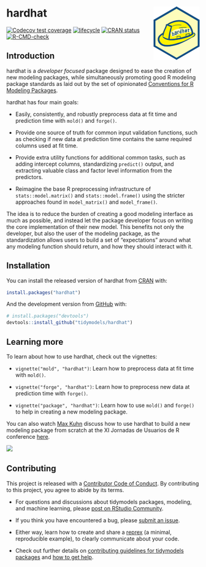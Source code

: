 
<!-- README.md is generated from README.Rmd. Please edit that file -->

# hardhat <a href='https://hardhat.tidymodels.org'><img src='man/figures/logo.png' align="right" height="139" /></a>

<!-- badges: start -->

[![Codecov test
coverage](https://codecov.io/gh/tidymodels/hardhat/branch/main/graph/badge.svg)](https://codecov.io/gh/tidymodels/hardhat?branch=main)
[![lifecycle](https://img.shields.io/badge/lifecycle-stable-brightgreen.svg)](https://lifecycle.r-lib.org/articles/stages.html)
[![CRAN
status](https://www.r-pkg.org/badges/version/hardhat)](https://cran.r-project.org/package=hardhat)
[![R-CMD-check](https://github.com/tidymodels/hardhat/workflows/R-CMD-check/badge.svg)](https://github.com/tidymodels/hardhat/actions)
<!-- badges: end -->

## Introduction

hardhat is a *developer focused* package designed to ease the creation
of new modeling packages, while simultaneously promoting good R modeling
package standards as laid out by the set of opinionated [Conventions for
R Modeling
Packages](https://tidymodels.github.io/model-implementation-principles/).

hardhat has four main goals:

-   Easily, consistently, and robustly preprocess data at fit time and
    prediction time with `mold()` and `forge()`.

-   Provide one source of truth for common input validation functions,
    such as checking if new data at prediction time contains the same
    required columns used at fit time.

-   Provide extra utility functions for additional common tasks, such as
    adding intercept columns, standardizing `predict()` output, and
    extracting valuable class and factor level information from the
    predictors.

-   Reimagine the base R preprocessing infrastructure of
    `stats::model.matrix()` and `stats::model.frame()` using the
    stricter approaches found in `model_matrix()` and `model_frame()`.

The idea is to reduce the burden of creating a good modeling interface
as much as possible, and instead let the package developer focus on
writing the core implementation of their new model. This benefits not
only the developer, but also the user of the modeling package, as the
standardization allows users to build a set of “expectations” around
what any modeling function should return, and how they should interact
with it.

## Installation

You can install the released version of hardhat from
[CRAN](https://CRAN.R-project.org) with:

``` r
install.packages("hardhat")
```

And the development version from [GitHub](https://github.com/) with:

``` r
# install.packages("devtools")
devtools::install_github("tidymodels/hardhat")
```

## Learning more

To learn about how to use hardhat, check out the vignettes:

-   `vignette("mold", "hardhat")`: Learn how to preprocess data at fit
    time with `mold()`.

-   `vignette("forge", "hardhat")`: Learn how to preprocess new data at
    prediction time with `forge()`.

-   `vignette("package", "hardhat")`: Learn how to use `mold()` and
    `forge()` to help in creating a new modeling package.

You can also watch [Max Kuhn](https://github.com/topepo) discuss how to
use hardhat to build a new modeling package from scratch at the XI
Jornadas de Usuarios de R conference
[here](https://canal.uned.es/video/5dd25b9f5578f275e407dd88).

[![](https://i.imgur.com/XKIZfWd.png)](https://canal.uned.es/video/5dd25b9f5578f275e407dd88)

## Contributing

This project is released with a [Contributor Code of
Conduct](https://contributor-covenant.org/version/2/0/CODE_OF_CONDUCT.html).
By contributing to this project, you agree to abide by its terms.

-   For questions and discussions about tidymodels packages, modeling,
    and machine learning, please [post on RStudio
    Community](https://community.rstudio.com/new-topic?category_id=15&tags=tidymodels,question).

-   If you think you have encountered a bug, please [submit an
    issue](https://github.com/tidymodels/hardhat/issues).

-   Either way, learn how to create and share a
    [reprex](https://reprex.tidyverse.org/articles/articles/learn-reprex.html)
    (a minimal, reproducible example), to clearly communicate about your
    code.

-   Check out further details on [contributing guidelines for tidymodels
    packages](https://www.tidymodels.org/contribute/) and [how to get
    help](https://www.tidymodels.org/help/).
